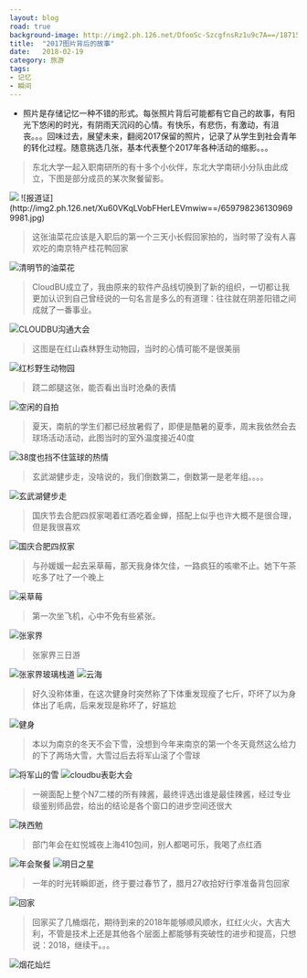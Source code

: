 ```yaml
---
layout: blog
road: true
background-image: http://img2.ph.126.net/DfooSc-SzcgfnsRz1u9c7A==/1871527120249566176.jpg
title:  "2017图片背后的故事"
date:   2018-02-19
category: 旅游
tags:
- 记忆
- 瞬间
---
```


- 照片是存储记忆一种不错的形式。每张照片背后可能都有它自己的故事，有阳光下悠闲的时光，有阴雨天沉闷的心情。有快乐，有悲伤，有激动，有沮丧。。。回味过去，展望未来，翻阅2017保留的照片，记录了从学生到社会青年的转化过程。随意挑选几张，基本代表整个2017年各种活动的缩影。。。


> 东北大学一起入职南研所的有十多个小伙伴，东北大学南研小分队由此成立，下图是部分成员的某次聚餐留影。

  <img src="http://img2.ph.126.net/bzv8F9eA-2oSnqedMTpkag==/6631701084400311551.jpg"/>
  ![报道证](http://img2.ph.126.net/Xu60VKqLVobFHerLEVmwiw==/6597982361309699981.jpg)

> 这张油菜花应该是入职后的第一个三天小长假回家拍的，当时带了没有人喜欢吃的南京特产桂花鸭回家

  ![清明节的油菜花](http://img1.ph.126.net/ycEflGdEP4_TV0Oet-1YNw==/1879408419597399361.jpg)

> CloudBU成立了，我由原来的软件产品线切换到了新的组织，一切都让我更加认识到自己曾经说的一句名言是多么的有道理：往往就在阴差阳错之间成就了一番事业。

![CLOUDBU沟通大会](http://img2.ph.126.net/EmJmznEHojFPwN1EqjRBfA==/6632647763909713520.jpg)

> 这图是在红山森林野生动物园，当时的心情可能不是很美丽
  
![红杉野生动物园](http://img1.ph.126.net/mwFCE9N7tYPiHjV5B6vogg==/884394376925223280.jpg)

> 跷二郎腿这张，能否看出当时沧桑的表情
  
 ![空闲的自拍](http://img2.ph.126.net/EhNQ8ZWS9QtNqn1iw3YYTg==/6631544953749152336.jpg)

> 夏天，南航的学生们都已经放暑假了，即便是酷暑的夏季，周末我依然会去球场活动活动，此图当时的室外温度接近40度

  ![38度也挡不住篮球的热情](http://img2.ph.126.net/ONnxqEmTgDhhEp6boxuTgQ==/884394376925223281.jpg)

> 玄武湖健步走，没啥说的，我们倒数第二，倒数第一是老年组。。。。

  ![玄武湖健步走](http://img2.ph.126.net/xD-J-po2lbwtxRdagzLAYQ==/6632647763909713523.jpg)

> 国庆节去合肥四叔家喝着红酒吃着金蝉，搭配上似乎也许大概不是很合理，但是我很喜欢

  ![国庆合肥四叔家](http://img0.ph.126.net/jpA6sT7MTVXu9x_2H4wlkw==/6597926286216680361.jpg)

> 与孙媛媛一起去采草莓，那天我身体欠佳，一路疯狂的咳嗽不止。她下午茶吃多了吐了一个晚上

  ![采草莓](http://img1.ph.126.net/i_Q95XjDaDA1grRtLgCl2g==/6631607625911930314.jpg)

> 第一次坐飞机，心中不免有些紧张。

  ![张家界](http://img1.ph.126.net/pOjO-x9zVqmMhljDlMyk9Q==/6597882305751572986.jpg)

> 张家界三日游  

  ![张家界玻璃栈道](http://img1.ph.126.net/2F5dHpvO7jfGZiDcta_cFQ==/1657324662972604402.jpg)
  ![云海](http://img2.ph.126.net/S7RlU2OS3Y1L62sMSJUuJQ==/6597847121379484448.jpg)

> 好久没称体重，在这次健身时突然称了下体重发现瘦了七斤，吓坏了以为身体出了毛病，后来发现是称坏了，好尴尬

  ![健身](http://img1.ph.126.net/hvcSPs1aGQLEURVysD3DVQ==/6632647763909713522.jpg)

> 本以为南京的冬天不会下雪，没想到今年来南京的第一个冬天竟然这么给力的下了两场大雪，大雪过后去将军山滚了个雪球

  ![将军山的雪](http://img2.ph.126.net/-TBXEdk0w8SsgAqjnb2Kvw==/6632659858537615325.jpg)
  ![cloudbu表彰大会](http://img2.ph.126.net/HlJmalLLgI6l5w9kQ7QiBQ==/6597556850309743637.jpg)

> 一碗面配上整个N7二楼的所有辣酱，最终评选出谁是最佳辣酱，经过专业级鉴别师品尝，给出的结论是各个窗口的进步空间还很大

  ![陕西勉](http://img1.ph.126.net/apRJWUkfo076JKjF94BiMg==/6631596630795624010.jpg)

> 部门年会在虹悦城夜上海410包间，别人都喝可乐，我喝了点红酒

  ![年会聚餐](http://img2.ph.126.net/9C0UlCTD0ilmwQKr0Ll-4Q==/6597987858867838895.jpg)
  ![明日之星](http://img2.ph.126.net/DfooSc-SzcgfnsRz1u9c7A==/1871527120249566176.jpg)

> 一年的时光转瞬即逝，终于要过春节了，腊月27收拾好行李准备背包回家

  ![回家](http://img2.ph.126.net/lJTEDItKCLgnCXmEMwejxQ==/6631543854237524546.jpg)

> 回家买了几桶烟花，期待到来的2018年能够顺风顺水，红红火火，大吉大利，不管是技术上还是其他各个层面上都能够有突破性的进步和提高，只想说：2018，继续干。。。

  ![烟花灿烂](http://img1.ph.126.net/b4QphhnJORMVw7pvkXesNA==/6608216615540510605.png)

   